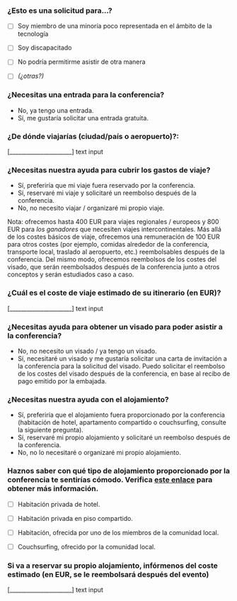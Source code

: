 ### ¿Esto es una solicitud para...?

 * [ ] Soy miembro de una minoría poco representada en el ámbito de la tecnología
 * [ ] Soy discapacitado
 * [ ] No podría permitirme asistir de otra manera
 * [ ] _(¿otras?)_


### ¿Necesitas una entrada para la conferencia?
- No, ya tengo una entrada.
- Sí, me gustaría solicitar una entrada gratuita.


### ¿De dónde viajarías (ciudad/país o aeropuerto)?:
[______________________] text input


### ¿Necesitas nuestra ayuda para cubrir los gastos de viaje?
- Sí, preferiría que mi viaje fuera reservado por la conferencia.
- Sí, reservaré mi viaje y solicitaré un reembolso después de la conferencia.
- No, no necesito viajar / organizaré mi propio viaje.

Nota: ofrecemos hasta 400 EUR para viajes regionales / europeos y 800 EUR para *los ganadores* que necesiten viajes intercontinentales. Más allá de los costes básicos de viaje, ofrecemos una remuneración de 100 EUR para otros costes (por ejemplo, comidas alrededor de la conferencia, transporte local, traslado al aeropuerto, etc.) reembolsables después de la conferencia. Del mismo modo, ofrecemos reembolsos de los costes del visado, que serán reembolsados después de la conferencia junto a otros conceptos y serán estudiados caso a caso.


### ¿Cuál es el coste de viaje estimado de su itinerario (en EUR)?
[______________________] text input


### ¿Necesitas ayuda para obtener un visado para poder asistir a la conferencia?

- No, no necesito un visado / ya tengo un visado.
- Sí, necesitaré un visado y me gustaría solicitar una carta de invitación a la conferencia para la solicitud del visado. Puedo solicitar el reembolso de los costes del visado después de la conferencia, en base al recibo de pago emitido por la embajada.


### ¿Necesitas nuestra ayuda con el alojamiento?
- Sí, preferiría que el alojamiento fuera proporcionado por la conferencia (habitación de hotel, apartamento compartido o couchsurfing, consulte la siguiente pregunta).
- Sí, reservaré mi propio alojamiento y solicitaré un reembolso después de la conferencia.
- No, no lo necesitaré o organizaré mi propio alojamiento.


### Haznos saber con qué tipo de alojamiento proporcionado por la conferencia te sentirías cómodo. Verifica [este enlace](#link) para obtener más información.
- [ ] Habitación privada de hotel.
- [ ] Habitación privada en piso compartido.
- [ ] Habitación, ofrecida por uno de los miembros de la comunidad local.
- [ ] Couchsurfing, ofrecido por la comunidad local.


### Si va a reservar su propio alojamiento, infórmenos del coste estimado (en EUR, se le reembolsará después del evento)
[______________________] text input
